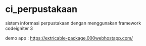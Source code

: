 # ci_perpustakaan
sistem informasi perpustakaan dengan menggunakan framework codeigniter 3 

demo app : https://extricable-package.000webhostapp.com/
